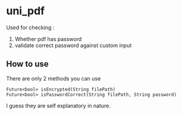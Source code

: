# uni_pdf

Used for checking :

1. Whether pdf has password
2. validate correct password against custom input

## How to use
There are only 2 methods you can use

    Future<bool> isEncrypted(String filePath)
    Future<bool> isPasswordCorrect(String filePath, String password)

I guess they are self explanatory in nature. 
